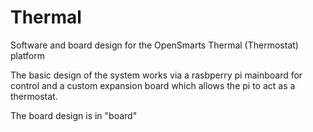 # Thermal

Software and board design for the OpenSmarts Thermal (Thermostat) platform

The basic design of the system works via a rasbperry pi mainboard for control and a custom expansion board which allows the pi to act as a thermostat.

The board design is in "board"
